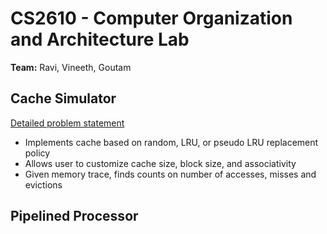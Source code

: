 # CS2610 - Computer Organization and Architecture Lab
**Team:** Ravi, Vineeth, Goutam

## Cache Simulator

[Detailed problem statement](https://github.com/Vineeth-Kada/Computer-Organization-and-Architecture/blob/main/Cache%20Simulator/Problem%20Statement.pdf)
* Implements cache based on random, LRU, or pseudo LRU replacement policy
* Allows user to customize cache size, block size, and associativity
* Given memory trace, finds counts on number of accesses, misses and evictions
    
## Pipelined Processor
